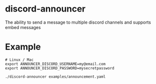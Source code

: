 # discord-announcer
The ability to send a message to multiple discord channels and supports embed messages

# Example

```
# Linux / Mac
export ANNOUNCER_DISCORD_USERNAME=my@email.com
export ANNOUNCER_DISCORD_PASSWORD=mysecretpassword

./discord-announcer examples/announcement.yaml
```
